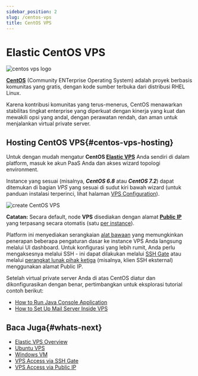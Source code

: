 ```yaml
---
sidebar_position: 2
slug: /centos-vps
title: CentOS VPS
---
```


# Elastic CentOS VPS

![centos vps logo](#)

**[CentOS](https://www.centos.org/)** (Community ENTerprise Operating System) adalah proyek berbasis komunitas yang gratis, dengan kode sumber terbuka dari distribusi RHEL Linux.

Karena kontribusi komunitas yang terus-menerus, CentOS menawarkan stabilitas tingkat enterprise yang diperkuat dengan kinerja yang kuat dan mewakili opsi yang andal, dengan perawatan rendah, dan aman untuk menjalankan virtual private server.

## Hosting CentOS VPS{#centos-vps-hosting}

Untuk dengan mudah mengatur **CentOS [Elastic VPS](https://docs.dewacloud.com/vps/)** Anda sendiri di dalam platform, masuk ke akun PaaS Anda dan akses wizard topologi environment.

Instance yang sesuai (misalnya, _**CentOS 6.8**_ atau _**CentOS 7.2**_) dapat ditemukan di bagian _VPS_ yang sesuai di sudut kiri bawah wizard (untuk panduan instalasi terperinci, lihat halaman [VPS Configuration](https://docs.dewacloud.com/vps-configuration/)).

![create CentOS VPS](#)

**Catatan:** Secara default, node **VPS** disediakan dengan alamat **[Public IP](https://www.virtuozzo.com/application-platform-docs/public-ip/)** yang terpasang secara otomatis (satu [per instance](https://docs.dewacloud.com/horizontal-scaling/)).

Platform ini menyediakan serangkaian [alat bawaan](https://docs.dewacloud.com/vps-configuration/#inbuilt-tools) yang memungkinkan penerapan beberapa pengaturan dasar ke instance VPS Anda langsung melalui UI dashboard. Untuk konfigurasi yang lebih rumit, Anda perlu mengaksesnya melalui SSH - ini dapat dilakukan melalui [SSH Gate](https://docs.dewacloud.com/vps-ssh-gate/) atau melalui [perangkat lunak pihak ketiga](https://www.virtuozzo.com/application-platform-docs/vps-public-ip/) (misalnya, klien SSH eksternal) menggunakan alamat Public IP.

Setelah virtual private server Anda di atas CentOS diatur dan dikonfigurasikan dengan benar, pertimbangkan untuk eksplorasi tutorial contoh berikut:

- [How to Run Java Console Application](https://docs.dewacloud.com/standalone-application/)
- [How to Set Up Mail Server Inside VPS](https://docs.dewacloud.com/adding-mail-server-vps/)

## Baca Juga{#whats-next}

- [Elastic VPS Overview](https://docs.dewacloud.com/vps/)
- [Ubuntu VPS](https://docs.dewacloud.com/vps-ubuntu/)
- [Windows VM](https://docs.dewacloud.com/win-vm/)
- [VPS Access via SSH Gate](https://docs.dewacloud.com/vps-ssh-gate/)
- [VPS Access via Public IP](https://docs.dewacloud.com/vps-public-ip/)